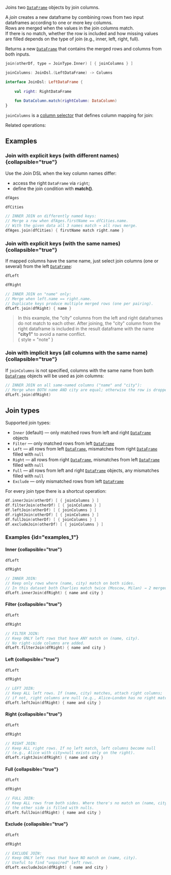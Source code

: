[//]: # (title: join)

<!---IMPORT org.jetbrains.kotlinx.dataframe.samples.api.multiple.JoinSamples-->

Joins two [`DataFrame`](DataFrame.md) objects by join columns.

A *join* creates a new dataframe by combining rows from two input dataframes according to one or more key columns.  
Rows are merged when the values in the join columns match.  
If there is no match, whether the row is included and how missing values are filled depends on the type of join (e.g., inner, left, right, full).

Returns a new [`DataFrame`](DataFrame.md) that contains the merged rows and columns from both inputs.

```kotlin
join(otherDf, type = JoinType.Inner) [ { joinColumns } ]

joinColumns: JoinDsl.(LeftDataFrame) -> Columns

interface JoinDsl: LeftDataFrame {
    
    val right: RightDataFrame
    
    fun DataColumn.match(rightColumn: DataColumn)
}
```

`joinColumns` is a [column selector](ColumnSelectors.md) that defines column mapping for join:

Related operations: [](multipleDataFrames.md)

## Examples

### Join with explicit keys (with different names) {collapsible="true"}

Use the Join DSL when the key column names differ:

- access the right `DataFrame` via `right`;
- define the join condition with **match()**.

<!---FUN notebook_test_join_3-->

```kotlin
dfAges
```

<!---END-->

<inline-frame src="./resources/notebook_test_join_3.html" width="100%" height="500px"></inline-frame>

<!---FUN notebook_test_join_5-->

```kotlin
dfCities
```

<!---END-->

<inline-frame src="./resources/notebook_test_join_5.html" width="100%" height="500px"></inline-frame>

<!---FUN notebook_test_join_6-->

```kotlin
// INNER JOIN on differently named keys:
// Merge a row when dfAges.firstName == dfCities.name.
// With the given data all 3 names match → all rows merge.
dfAges.join(dfCities) { firstName match right.name }
```

<!---END-->

<inline-frame src="./resources/notebook_test_join_6.html" width="100%" height="500px"></inline-frame>

### Join with explicit keys (with the same names) {collapsible="true"}

If mapped columns have the same name, just select join columns (one or several) from the left [`DataFrame`](DataFrame.md):

<!---FUN notebook_test_join_8-->

```kotlin
dfLeft
```

<!---END-->

<inline-frame src="./resources/notebook_test_join_8.html" width="100%" height="500px"></inline-frame>


<!---FUN notebook_test_join_10-->

```kotlin
dfRight
```

<!---END-->

<inline-frame src="./resources/notebook_test_join_10.html" width="100%" height="500px"></inline-frame>

<!---FUN notebook_test_join_11-->

```kotlin
// INNER JOIN on "name" only:
// Merge when left.name == right.name.
// Duplicate keys produce multiple merged rows (one per pairing).
dfLeft.join(dfRight) { name }
```

<!---END-->

<inline-frame src="./resources/notebook_test_join_11.html" width="100%" height="500px"></inline-frame>

> In this example, the "city" columns from the left and right dataframes do not match to each other.
> After joining, the "city" column from the right dataframe is included in the result dataframe
> with the name **"city1"** to avoid a name conflict.  
> { style = "note" }

### Join with implicit keys (all columns with the same name) {collapsible="true"}

If `joinColumns` is not specified, columns with the same name from both [`DataFrame`](DataFrame.md)
objects will be used as join columns:

<!---FUN dfLeftImplicit-->


<!---END-->

<inline-frame src="./resources/dfLeftImplicit.html" width="100%" height="500px"></inline-frame>


<!---FUN dfRightImplicit-->



<!---END-->

<inline-frame src="./resources/dfRightImplicit.html" width="100%" height="500px"></inline-frame>


<!---FUN notebook_test_join_12-->

```kotlin
// INNER JOIN on all same-named columns ("name" and "city"):
// Merge when BOTH name AND city are equal; otherwise the row is dropped.
dfLeft.join(dfRight)
```

<!---END-->

<inline-frame src="./resources/notebook_test_join_12.html" width="100%" height="500px"></inline-frame>


## Join types

Supported join types:
* `Inner` (default) — only matched rows from left and right [`DataFrame`](DataFrame.md) objects
* `Filter` — only matched rows from left [`DataFrame`](DataFrame.md)
* `Left` — all rows from left [`DataFrame`](DataFrame.md), mismatches from right [`DataFrame`](DataFrame.md) filled with `null`
* `Right` — all rows from right [`DataFrame`](DataFrame.md), mismatches from left [`DataFrame`](DataFrame.md) filled with `null`
* `Full` — all rows from left and right [`DataFrame`](DataFrame.md) objects, any mismatches filled with `null`
* `Exclude` — only mismatched rows from left [`DataFrame`](DataFrame.md)

For every join type there is a shortcut operation:

```kotlin
df.innerJoin(otherDf) [ { joinColumns } ]
df.filterJoin(otherDf) [ { joinColumns } ]
df.leftJoin(otherDf) [ { joinColumns } ]
df.rightJoin(otherDf) [ { joinColumns } ]
df.fullJoin(otherDf) [ { joinColumns } ]
df.excludeJoin(otherDf) [ { joinColumns } ]
```


### Examples {id="examples_1"}

#### Inner {collapsible="true"}

<!---FUN notebook_test_join_13-->

```kotlin
dfLeft
```

<!---END-->

<inline-frame src="./resources/notebook_test_join_13.html" width="100%" height="500px"></inline-frame>

<!---FUN notebook_test_join_14-->

```kotlin
dfRight
```

<!---END-->

<inline-frame src="./resources/notebook_test_join_14.html" width="100%" height="500px"></inline-frame>

<!---FUN notebook_test_join_15-->

```kotlin
// INNER JOIN:
// Keep only rows where (name, city) match on both sides.
// In this dataset both Charlies match twice (Moscow, Milan) → 2 merged rows.
dfLeft.innerJoin(dfRight) { name and city }
```

<!---END-->

<inline-frame src="./resources/notebook_test_join_15.html" width="100%" height="500px"></inline-frame>

#### Filter {collapsible="true"}

<!---FUN notebook_test_join_13-->

```kotlin
dfLeft
```

<!---END-->

<inline-frame src="./resources/notebook_test_join_13.html" width="100%" height="500px"></inline-frame>

<!---FUN notebook_test_join_14-->

```kotlin
dfRight
```

<!---END-->

<inline-frame src="./resources/notebook_test_join_14.html" width="100%" height="500px"></inline-frame>


<!---FUN notebook_test_join_16-->

```kotlin
// FILTER JOIN:
// Keep ONLY left rows that have ANY match on (name, city).
// No right-side columns are added.
dfLeft.filterJoin(dfRight) { name and city }
```

<!---END-->

<inline-frame src="./resources/notebook_test_join_16.html" width="100%" height="500px"></inline-frame>

#### Left {collapsible="true"}

<!---FUN notebook_test_join_13-->

```kotlin
dfLeft
```

<!---END-->

<inline-frame src="./resources/notebook_test_join_13.html" width="100%" height="500px"></inline-frame>

<!---FUN notebook_test_join_14-->

```kotlin
dfRight
```

<!---END-->

<inline-frame src="./resources/notebook_test_join_14.html" width="100%" height="500px"></inline-frame>


<!---FUN notebook_test_join_17-->

```kotlin
// LEFT JOIN:
// Keep ALL left rows. If (name, city) matches, attach right columns;
// if not, right columns are null (e.g., Alice–London has no right match).
dfLeft.leftJoin(dfRight) { name and city }
```

<!---END-->

<inline-frame src="./resources/notebook_test_join_17.html" width="100%" height="500px"></inline-frame>

#### Right {collapsible="true"}

<!---FUN notebook_test_join_13-->

```kotlin
dfLeft
```

<!---END-->

<inline-frame src="./resources/notebook_test_join_13.html" width="100%" height="500px"></inline-frame>

<!---FUN notebook_test_join_14-->

```kotlin
dfRight
```

<!---END-->

<inline-frame src="./resources/notebook_test_join_14.html" width="100%" height="500px"></inline-frame>


<!---FUN notebook_test_join_18-->

```kotlin
// RIGHT JOIN:
// Keep ALL right rows. If no left match, left columns become null
// (e.g., Alice with city=null exists only on the right).
dfLeft.rightJoin(dfRight) { name and city }
```

<!---END-->

<inline-frame src="./resources/notebook_test_join_18.html" width="100%" height="500px"></inline-frame>

#### Full {collapsible="true"}

<!---FUN notebook_test_join_13-->

```kotlin
dfLeft
```

<!---END-->

<inline-frame src="./resources/notebook_test_join_13.html" width="100%" height="500px"></inline-frame>

<!---FUN notebook_test_join_14-->

```kotlin
dfRight
```

<!---END-->

<inline-frame src="./resources/notebook_test_join_14.html" width="100%" height="500px"></inline-frame>


<!---FUN notebook_test_join_19-->

```kotlin
// FULL JOIN:
// Keep ALL rows from both sides. Where there's no match on (name, city),
// the other side is filled with nulls.
dfLeft.fullJoin(dfRight) { name and city }
```

<!---END-->

<inline-frame src="./resources/notebook_test_join_19.html" width="100%" height="500px"></inline-frame>

#### Exclude {collapsible="true"}

<!---FUN notebook_test_join_13-->

```kotlin
dfLeft
```

<!---END-->

<inline-frame src="./resources/notebook_test_join_13.html" width="100%" height="500px"></inline-frame>

<!---FUN notebook_test_join_14-->

```kotlin
dfRight
```

<!---END-->

<inline-frame src="./resources/notebook_test_join_14.html" width="100%" height="500px"></inline-frame>


<!---FUN notebook_test_join_20-->

```kotlin
// EXCLUDE JOIN:
// Keep ONLY left rows that have NO match on (name, city).
// Useful to find "unpaired" left rows.
dfLeft.excludeJoin(dfRight) { name and city }
```

<!---END-->

<inline-frame src="./resources/notebook_test_join_20.html" width="100%" height="500px"></inline-frame>

